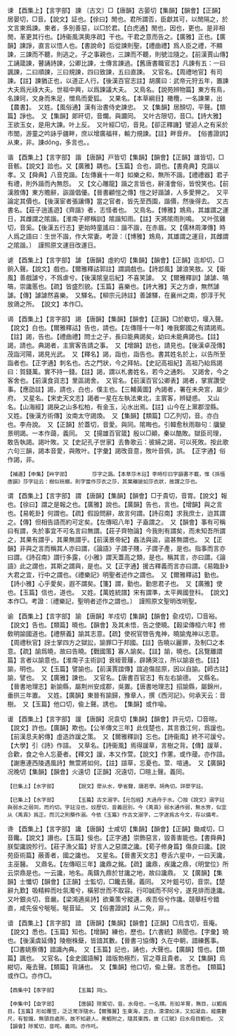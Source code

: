 <!-- { "loadSidebar": true } -->
谏	【酉集上】【言字部】	諫	〔古文〕□【唐韻】古晏切【集韻】【韻會】【正韻】居晏切，□音。【說文】証也。【徐曰】閒也。君所謂否，臣獻其可，以閒隔之，於文言柬爲諫。柬者，多別善惡，以□於君。【白虎通】閒也，因也，更也。是非相閒，革更其行也。【詩衞風淇奧序疏】干也。干君之意而告之。【廣雅】正也。【廣韻】諫諍，直言以悟人也。【書說命】后從諫則聖。【禮曲禮】爲人臣之禮，不顯諫，三諫而不聽，則逃之。子之事親也，三諫而不聽，則號泣隨之。【前漢賈山傳】工誦箴諫，瞽誦詩諫，公卿比諫，士傳言諫過。【舊唐書職官志】凡諫有五：一曰諷諫，二曰順諫，三曰規諫，四曰致諫，五曰直諫。　又官名。【周禮地官】有司諫。【註】諫猶正也，以道正人行。【後漢百官志註】胡廣曰：武帝元狩五年，置諫大夫爲光祿大夫。世祖中興，以爲諫議大夫。　又鳥名。【說苑辨物篇】東方有鳥，名諫珂，文身而朱足，憎鳥而愛狐。　又果名。【本草綱目】橄欖，一名諫果，出【農書】。　又姓。【風俗通】漢有治書侍史諫忠。　又【集韻】居顏切，平聲。【類篇】諍也。　又【集韻】郞旰切，音爛。與讕同。　又叶古限切，音□。【詩大雅】王欲玉女，是用大諫。叶上反。　又叶經□切，音見。【卻正釋譏】譬逌人之有采於市閭，游童之吟詠乎疆畔，庶以增廣福祥，輸力規諫。【註】畔音弁。　【俗書證誤】从東，非。諌dǒng，多言也。。

谐	【酉集上】【言字部】	諧	【唐韻】戸皆切【集韻】【韻會】【正韻】雄皆切，□音骸。【說文】詥也。又【廣雅】耦也。【玉篇】合也，調也。【書堯典】克諧以孝。又【舜典】八音克諧。【左傳襄十一年】如樂之和，無所不諧。【禮禮器】君子有禮，則外諧而內無怨。　又【文心雕龍】諧之言皆也，辭淺會俗，皆悅笑也。【前漢敘傳】東方贍辭，詼諧倡優。【晉書顧愷之傳】愷之好諧謔，人多愛狎之。　又平論定其價也。【後漢宦者張讓傳】當之官者，皆先至西園，諧價，然後得去。　又古書名。【莊子逍遙遊】《齊諧》者，志怪者也。　又鳥名。【博雅】鴆鳥，其雄謂之運日，其雌謂之隂諧。【淮南子繆稱訓】隂諧知雨。【註】天將隂雨則鳴。　又叶弦雞切，音奚。【後漢五行志】更始時童謠曰：諧不諧，在赤眉。又【儒林周澤傳】時人爲之語曰：生世不諧，作大常妻。考證：〔【博雅】鴆鳥，其雄謂之運目，其雌謂之隂諧。〕　謹照原文運目改運日。 

谑	【酉集上】【言字部】	謔	【唐韻】虛約切【集韻】【韻會】【正韻】迄却切，□餉入聲。【說文】戲也。【爾雅釋詁郭註】謂調戲也。【詩邶風】謔浪笑敖。又【衞風】善戲謔兮，不爲虐兮。【後漢隂皇后紀】不喜笑謔。　又【爾雅釋訓】謔謔、嗃嗃，崇讒慝也。【疏】皆盛烈貌。【玉篇】喜樂也。【詩大雅】天之方虐，無然謔謔。【傳】謔謔然喜樂。　又驛名。【柳宗元詩註】善謔驛，在襄州之南，卽淳于髠放鴿之所。　【說文】本作□。

谒	【酉集上】【言字部】	謁	【唐韻】【集韻】【韻會】【正韻】□於歇切，堰入聲。【說文】白也。【爾雅釋詁】告也，請也。【左傳隱十一年】唯我鄭國之有請謁焉。【註】謁，告也。【禮曲禮】問士之子，長曰能典謁矣，幼曰未能典謁也。【註】謁，請也。典謁者，主賔客告請之事。　又【增韻】訪也，請見也。【後漢卓茂傳】茂詣河陽，謁見光武。　又【釋名】謁，詣也，詣告也。書其姓名於上，以告所至詣者也。【正字通】刺名也。古之門狀，今之拜帖。【史記高祖紀】高祖乃紿爲謁曰：賀錢萬。實不持一錢。【註】謁，謂以札書姓名，若今之通刺。　又謁舍，今之客舍也。【前漢食貨志】里區謁舍。　又官名。【前漢百官公卿表】謁者，掌賔讚受事。【應劭註】謁，請也，白也，僕主也。【三輔黃圖】內謁者，署在未央宮，屬少府。　又星名。【宋史天文志】謁者一星在左執法東北，主賔客，辨疑惑。　又山名。【山海經】謁戾之山多松柏，有金玉，沁水出焉。【註】山今在上黨郡涅縣。　又姓。【後漢方術傳】汝南太守謁煥。　又【集韻】【類篇】□乙列切，音。亦白也。李舟說。　又【正韻】於蓋切，音愛。與同。隂晦也。引韓愈秋雨聯句：牖變景明謁。一本作藹，義同。　又【揚雄百官箴】殷以□顚，秦以酷敗。獄臣司理，敢告執謁。謁叶敗。又【史記孔子世家】去魯歌云：彼婦之謁，可以死敗。按此歌六句三韻，謁本音愛，與敗叶。【字彙】謁攺音意，敗叶音佩，誤。　【正字通】俗作謁，非。

	【補遺】【申集】【艸字部】		莎字之譌。【本草莎木註】李時珍曰字韻書不載，惟《孫愐唐韻》莎字註云：樹似桄榔。則字當作莎衣之莎，其葉離披如莎衣狀，故謂之莎也。

谓	【酉集上】【言字部】	謂	【唐韻】【集韻】【韻會】□于貴切，音胃。【說文】報也。【徐曰】謂之是報之也。【廣雅】說也。【廣韻】告也，言也。【增韻】與之言也。【易乾卦】何謂也。【疏】假設問辭，故言何謂。【詩召南】求我庶士，迨其謂之。【傳】但相告語而約可定矣。【左傳昭八年】子盍謂之。　又【韻會】事有可稱曰有謂，失於事宜不可名言曰無謂。【莊子齊物論】今我則有謂矣，而未知吾所謂之，其果有謂乎，其果無謂乎。【前漢景帝紀】姦法與盜，盜甚無謂也。　又【正韻】非與之言而稱其人亦曰謂，《論語》子謂子賤，子謂子產，是也。指事而言亦曰謂。《詩召南》謂行多露，《小雅》謂天蓋高之類，是也。稱其言，亦曰謂。《論語》此之謂也，其斯之謂與，是也。又【正字通】援古釋義而言亦曰謂。《易臨卦》大君之宜，行中之謂也。《禮樂記》明聖者述作之謂也。　又【爾雅釋詁】勤也。【詩小雅】心乎愛矣，遐不謂矣。【箋】謂，勤也。勤思君子也。　又【廣雅】使也。【玉篇】信也，道也。　又姓。【萬姓統譜】宋有謂準，太平興國登科。　【說文】本作□。考證：〔禮樂記，聖明者述作之謂也。〕　謹照原文聖明改明聖。 

谕	【酉集上】【言字部】	諭	【唐韻】羊戍切【集韻】【韻會】兪戍切，□音裕。【說文】告也。【類篇】曉也。【韻會】及其未悟，告之使曉。【穀梁傳桓六年】修敎明諭國道也。【禮祭義】諭其志意。【疏】使祝官啓告鬼神，曉諭鬼神以志意。【周禮秋官】訝士掌四方之獄訟，諭罪□于邦國。【註】告曉以麗罪，及制□之本意。【疏】諭爲曉，故曰告曉。【戰國策】寡人諭矣。【註】諭，曉也。【呂覽離謂篇】言者以諭意也。【淮南子主術訓】衰絰菅屨，辟踴哭泣，所以諭哀也。【註】諭，明也。　又【玉篇】譬諭也。【前漢賈誼傳】誼追傷屈原，因以自諭。【師古註】諭，譬也。　又【廣雅】諫也。　又官名。【唐書百官志】有左右諭德。　又縣名。【晉書地理志】新諭縣，屬荆州安成郡，吳置。【唐書地理志】招諭縣，屬錦州，垂拱三年置。　又姓。【廣韻】東晉有諭歸，豫章人，撰《西河記》。何承天云：音樹。　又【玉篇】他口切，偸上聲。誘也。　【集韻】或作喩。

谖	【酉集上】【言字部】	諼	【唐韻】况袁切【集韻】【韻會】許元切，□音暄。【說文】詐也。【廣韻】欺也。【公羊傳文三年】此伐楚也，其言救江何，爲諼也。【前漢息夫躬傳】虛造詐諼之策。　又【爾雅釋訓】忘也。【詩衞風】終不可諼兮。【大學】引《詩》作諠。　又草名。【詩衞風】焉得諼草，言樹之背。【傳】諼草，合歡，食之令人忘憂者。【釋文】諼，本又作萱。【說文】作藼。或作蕿。亦作諠。【謝惠連西陵遇風詩】無萱將如何。【註】諠草，忘憂也。萱、喧通。　又【廣韻】况晚切【集韻】【韻會】火遠切【正韻】况遠切，□暄上聲。義同。

	【巳集上】【水字部】		【說文】澩从水，學省聲，讀若學。胡角切。詳澩字註。

	【巳集上】【水字部】		【玉篇】古文溺字。【元包經】大過舟于水。〇按《說文》溺字註與弱水之弱同，而灼切。字註沒也，奴歷切，音義迥別。今《禹貢》弱水通作弱，無水旁，似宜从《禹貢》爲正。而沉之則槩作溺。今依《玉篇》作古文溺字，二字遂爲古今文，存以備考。

谗	【酉集上】【言字部】	讒	【唐韻】士咸切【集韻】【韻會】【正韻】鋤咸切，□音饞。【說文】譖也。【玉篇】佞也。【正字通】崇飾惡言，毀善害能也。【書舜典】朕堲讒說殄行。【莊子漁父篇】好言人之惡謂之讒。【荀子修身篇】傷良曰讒。【說苑臣術篇】蔽善者，國之讒也。　又星名。【晉書天文志】卷舌六星中，一曰天讒，主巫醫。　又鼎名。【左傳昭三年】讒鼎之銘。【疏】讒鼎，疾讒之鼎，《明堂位》所云崇鼎是也。一云讒，地名。禹鑄九鼎於甘讒之地，故曰讒鼎。　又【廣韻】【集韻】士懺切【韻會】【正韻】士監切，□饞去聲。義同。　又叶鉏弓切，音崇。【楚辭九歎】吸精粹而吐氛濁兮，橫邪世而不取容。行叩誠而不阿兮，遂見排而逢讒。　又叶銀炎切，音嚴。【梁鴻適吳詩】欲乗策兮縱邁，疾吾俗兮作讒。競舉枉兮錯直，咸先佞兮唌唌。唌音延。　又【俗書證誤】从二免，非。。

谙	【酉集上】【言字部】	諳	【唐韻】【集韻】【韻會】【正韻】□烏含切，音庵。【說文】悉也。【玉篇】知也。【增韻】練也，歷也。【六書統】熟聞也。【字彙】曉也。【後漢虞延傳】陵樹株蘖，皆諳其數。【晉書刁協傳】久在中朝，諳練舊事。【□書姚察傳】諳識內典。　又【玉篇】記也，誦也，大聲也。【廣韻】憶也。【類篇】諷也。　又官名。【金史國語解】諳版勃極烈，官之尊且貴者。　又【集韻】烏紺切，庵去聲。【類篇】背誦也。　又【集韻】他口切，偸上聲。言悉也。　【類篇】或作□。亦作□。

	【酉集中】【豕字部】		【玉篇】同□。

	【申集中】【虫字部】		【唐韻】除駕切，音。水母也，一名羵。形如羊胃，無目，以鰕爲目。【玉篇】形如覆笠，泛泛常浮隨水。【爾雅翼】生東海，正白，濛濛如沫，又如凝血，縱廣數尺，有智識，無頭目處所，故不知避人。衆鰕附之，隨其東西，故《江賦》曰水母目鰕也。　又【韻會】陟駕切，音咤。義同。亦作吒。

